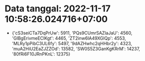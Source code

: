 # Data tanggal: 2022-11-17 10:58:26.024716+07:00

* {'cS3seiCTa7DqPrUw': 5911, 'PQs9CUmrSAZlaJaU': 4560, 'GIBgErivmeEClKgt': 4465, 'ZT2inw6lA49XGlQp': 4553, 'MLRy1pPibC3UL6fy': 5497, '9dAZHwhc2qHHbr2y': 4323, 'muA2HiU2EaZJZZOd': 13582, 'SW0S5Z3GanKgKRrM': 14237, '80fRi6F10JRnPKnL': 12375}

